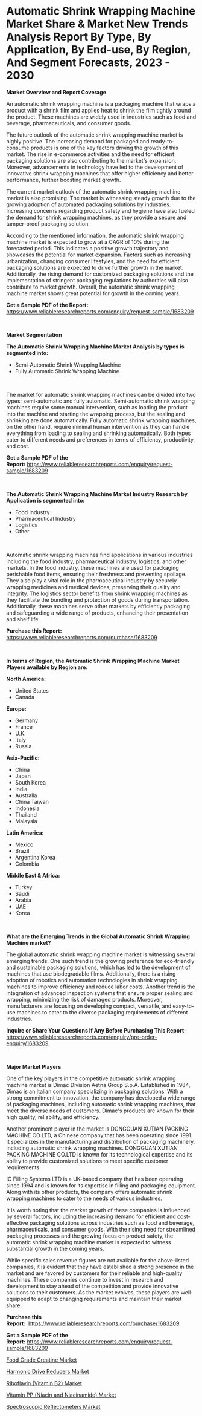 <p><h1>Automatic Shrink Wrapping Machine Market Share & Market New Trends Analysis Report By Type, By Application, By End-use, By Region, And Segment Forecasts, 2023 - 2030</h1></p><p><strong>Market Overview and Report Coverage</strong></p>
<p><p>An automatic shrink wrapping machine is a packaging machine that wraps a product with a shrink film and applies heat to shrink the film tightly around the product. These machines are widely used in industries such as food and beverage, pharmaceuticals, and consumer goods.</p><p>The future outlook of the automatic shrink wrapping machine market is highly positive. The increasing demand for packaged and ready-to-consume products is one of the key factors driving the growth of this market. The rise in e-commerce activities and the need for efficient packaging solutions are also contributing to the market's expansion. Moreover, advancements in technology have led to the development of innovative shrink wrapping machines that offer higher efficiency and better performance, further boosting market growth.</p><p>The current market outlook of the automatic shrink wrapping machine market is also promising. The market is witnessing steady growth due to the growing adoption of automated packaging solutions by industries. Increasing concerns regarding product safety and hygiene have also fueled the demand for shrink wrapping machines, as they provide a secure and tamper-proof packaging solution.</p><p>According to the mentioned information, the automatic shrink wrapping machine market is expected to grow at a CAGR of 10% during the forecasted period. This indicates a positive growth trajectory and showcases the potential for market expansion. Factors such as increasing urbanization, changing consumer lifestyles, and the need for efficient packaging solutions are expected to drive further growth in the market. Additionally, the rising demand for customized packaging solutions and the implementation of stringent packaging regulations by authorities will also contribute to market growth. Overall, the automatic shrink wrapping machine market shows great potential for growth in the coming years.</p></p>
<p><strong>Get a Sample PDF of the Report:</strong> <a href="https://www.reliableresearchreports.com/enquiry/request-sample/1683209">https://www.reliableresearchreports.com/enquiry/request-sample/1683209</a></p>
<p>&nbsp;</p>
<p><strong>Market Segmentation</strong></p>
<p><strong>The Automatic Shrink Wrapping Machine Market Analysis by types is segmented into:</strong></p>
<p><ul><li>Semi-Automatic Shrink Wrapping Machine</li><li>Fully Automatic Shrink Wrapping Machine</li></ul></p>
<p>&nbsp;</p>
<p><p>The market for automatic shrink wrapping machines can be divided into two types: semi-automatic and fully automatic. Semi-automatic shrink wrapping machines require some manual intervention, such as loading the product into the machine and starting the wrapping process, but the sealing and shrinking are done automatically. Fully automatic shrink wrapping machines, on the other hand, require minimal human intervention as they can handle everything from loading to sealing and shrinking automatically. Both types cater to different needs and preferences in terms of efficiency, productivity, and cost.</p></p>
<p><strong>Get a Sample PDF of the Report:</strong>&nbsp;<a href="https://www.reliableresearchreports.com/enquiry/request-sample/1683209">https://www.reliableresearchreports.com/enquiry/request-sample/1683209</a></p>
<p>&nbsp;</p>
<p><strong>The Automatic Shrink Wrapping Machine Market Industry Research by Application is segmented into:</strong></p>
<p><ul><li>Food Industry</li><li>Pharmaceutical Industry</li><li>Logistics</li><li>Other</li></ul></p>
<p>&nbsp;</p>
<p><p>Automatic shrink wrapping machines find applications in various industries including the food industry, pharmaceutical industry, logistics, and other markets. In the food industry, these machines are used for packaging perishable food items, ensuring their freshness and preventing spoilage. They also play a vital role in the pharmaceutical industry by securely wrapping medicines and medical devices, preserving their quality and integrity. The logistics sector benefits from shrink wrapping machines as they facilitate the bundling and protection of goods during transportation. Additionally, these machines serve other markets by efficiently packaging and safeguarding a wide range of products, enhancing their presentation and shelf life.</p></p>
<p><strong>Purchase this Report:</strong>&nbsp; <a href="https://www.reliableresearchreports.com/purchase/1683209">https://www.reliableresearchreports.com/purchase/1683209</a></p>
<p>&nbsp;</p>
<p><strong>In terms of Region, the Automatic Shrink Wrapping Machine Market Players available by Region are:</strong></p>
<p>
    <p> <strong> North America: </strong>
        <ul>
            <li>United States</li>
            <li>Canada</li>
        </ul>
        </p> 
    <p> <strong> Europe: </strong>
        <ul>
            <li>Germany</li>
            <li>France</li>
            <li>U.K.</li>
            <li>Italy</li>
            <li>Russia</li>
        </ul>
        </p> 
    <p> <strong> Asia-Pacific: </strong>
        <ul>
            <li>China</li>
            <li>Japan</li>
            <li>South Korea</li>
            <li>India</li>
            <li>Australia</li>
            <li>China Taiwan</li>
            <li>Indonesia</li>
            <li>Thailand</li>
            <li>Malaysia</li>
        </ul>
        </p> 
    <p> <strong> Latin America: </strong>
        <ul>
            <li>Mexico</li>
            <li>Brazil</li>
            <li>Argentina Korea</li>
            <li>Colombia</li>
        </ul>
        </p> 
    <p> <strong> Middle East & Africa: </strong>
        <ul>
            <li>Turkey</li>
            <li>Saudi</li>
            <li>Arabia</li>
            <li>UAE</li>
            <li>Korea</li>
        </ul>
    </p>
    </p>
<p>&nbsp;</p>
<p><strong>What are the Emerging Trends in the Global Automatic Shrink Wrapping Machine market?</strong></p>
<p><p>The global automatic shrink wrapping machine market is witnessing several emerging trends. One such trend is the growing preference for eco-friendly and sustainable packaging solutions, which has led to the development of machines that use biodegradable films. Additionally, there is a rising adoption of robotics and automation technologies in shrink wrapping machines to improve efficiency and reduce labor costs. Another trend is the integration of advanced inspection systems that ensure proper sealing and wrapping, minimizing the risk of damaged products. Moreover, manufacturers are focusing on developing compact, versatile, and easy-to-use machines to cater to the diverse packaging requirements of different industries.</p></p>
<p><strong>Inquire or Share Your Questions If Any Before Purchasing This Report</strong>- <a href="https://www.reliableresearchreports.com/enquiry/pre-order-enquiry/1683209">https://www.reliableresearchreports.com/enquiry/pre-order-enquiry/1683209</a></p>
<p>&nbsp;</p>
<p><strong>Major Market Players</strong></p>
<p><p>One of the key players in the competitive automatic shrink wrapping machine market is Dimac Division Aetna Group S.p.A. Established in 1984, Dimac is an Italian company specializing in packaging solutions. With a strong commitment to innovation, the company has developed a wide range of packaging machines, including automatic shrink wrapping machines, that meet the diverse needs of customers. Dimac's products are known for their high quality, reliability, and efficiency.</p><p>Another prominent player in the market is DONGGUAN XUTIAN PACKING MACHINE CO.LTD, a Chinese company that has been operating since 1991. It specializes in the manufacturing and distribution of packaging machinery, including automatic shrink wrapping machines. DONGGUAN XUTIAN PACKING MACHINE CO.LTD is known for its technological expertise and its ability to provide customized solutions to meet specific customer requirements.</p><p>IC Filling Systems LTD is a UK-based company that has been operating since 1994 and is known for its expertise in filling and packaging equipment. Along with its other products, the company offers automatic shrink wrapping machines to cater to the needs of various industries.</p><p>It is worth noting that the market growth of these companies is influenced by several factors, including the increasing demand for efficient and cost-effective packaging solutions across industries such as food and beverage, pharmaceuticals, and consumer goods. With the rising need for streamlined packaging processes and the growing focus on product safety, the automatic shrink wrapping machine market is expected to witness substantial growth in the coming years.</p><p>While specific sales revenue figures are not available for the above-listed companies, it is evident that they have established a strong presence in the market and are favored by customers for their reliable and high-quality machines. These companies continue to invest in research and development to stay ahead of the competition and provide innovative solutions to their customers. As the market evolves, these players are well-equipped to adapt to changing requirements and maintain their market share.</p></p>
<p><strong>Purchase this Report:</strong>&nbsp;&nbsp;<a href="https://www.reliableresearchreports.com/purchase/1683209">https://www.reliableresearchreports.com/purchase/1683209</a></p>
<p></p>
<p><strong>Get a Sample PDF of the Report:</strong>&nbsp;<a href="https://www.reliableresearchreports.com/enquiry/request-sample/1683209">https://www.reliableresearchreports.com/enquiry/request-sample/1683209</a></p>
<p><p><a href="https://medium.com/@mikemonahan1944/food-grade-creatine-market-size-market-outlook-and-market-forecast-2023-to-2030-b60e021beebf">Food Grade Creatine Market</a></p><p><a href="https://medium.com/@elianehilll2023/harmonic-drive-reducers-market-analysis-and-sze-forecasted-for-period-from-2023-to-2030-830db87f4377">Harmonic Drive Reducers Market</a></p><p><a href="https://www.linkedin.com/pulse/riboflavin-vitamin-b2-market-research-report-provides-thorough-1c/">Riboflavin (Vitamin B2) Market</a></p><p><a href="https://www.linkedin.com/pulse/vitamin-pp-niacin-niacinamide-market-size-share-global/">Vitamin PP (Niacin and Niacinamide) Market</a></p><p><a href="https://www.linkedin.com/pulse/spectroscopic-reflectometers-market-size-growth-forecast/">Spectroscopic Reflectometers Market</a></p></p>